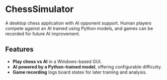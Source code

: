 # ChessSimulator

A desktop chess application with AI opponent support. Human players compete against an AI trained using Python models, and games can be recorded for future AI improvement.

## Features
- **Play chess vs AI** in a Windows-based GUI.
- **AI powered by a Python-trained model**, offering configurable difficulty.
- **Game recording** logs board states for later training and analysis.

